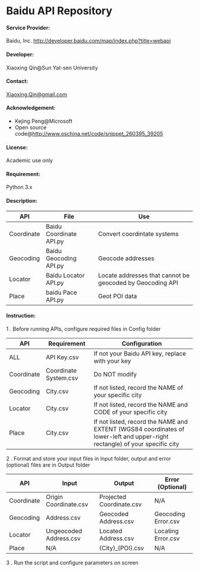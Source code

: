 Baidu API Repository
===========

#### Service Provider:
Baidu, Inc.
http://developer.baidu.com/map/index.php?title=webapi

#### Developer:
Xiaoxing Qin@Sun Yat-sen University

#### Contact:
Xiaoxing.Qin@gmail.com

#### Acknowledgement:
* Kejing Peng@Microsoft
* Open source code@http://www.oschina.net/code/snippet_260395_39205

#### License:

Academic use only

#### Requirement:

Python 3.x

#### Description:


API	|	File			|	Use
------------- | -------------|-------------
Coordinate| 	Baidu Coordinate API.py	| 	Convert coordintate systems
Geocoding| 	Baidu Geocoding API.py	| 	Geocode addresses
Locator	| 	Baidu Locator API.py	| 	Locate addresses that cannot be geocoded by Geocoding API
Place	| 	baidu Pace API.py	| 	Geot POI data

#### Instruction:
1 . Before running APIs, configure required files in Config folder

API	|	Requirement		|	Configuration
------------- | -------------|-------------
ALL	|	API Key.csv	|		If not your Baidu API key, replace with your key
Coordinate|	Coordinate System.csv	|	Do NOT modify
Geocoding |	City.csv	|		If not listed, record the NAME of your specific city
Locator	|	City.csv	|		If not listed, record the NAME and CODE of your specific city
Place	|	City.csv	|		If not listed, record the NAME and EXTENT (WGS84 coordinates of lower-left and upper-right rectangle) of your specific city

2 . Format and store your input files in Input folder, output and error (optional) files are in Output folder

API	|	Input		|		Output		|		Error (Optional)
------------- | -------------|------------- | ---------------
Coordinate |	Origin Coordinate.csv	|	Projected Coordinate.csv|	N/A
Geocoding	| Address.csv		|	Geocoded Address.csv	|	Geocoding Error.csv
Locator	|	Ungeocoded Address.csv	|	Located Address.csv	|	Locating Error.csv
Place	|	N/A		|		{City}_{POI}.csv	|	N/A

3 . Run the script and configure parameters on screen

